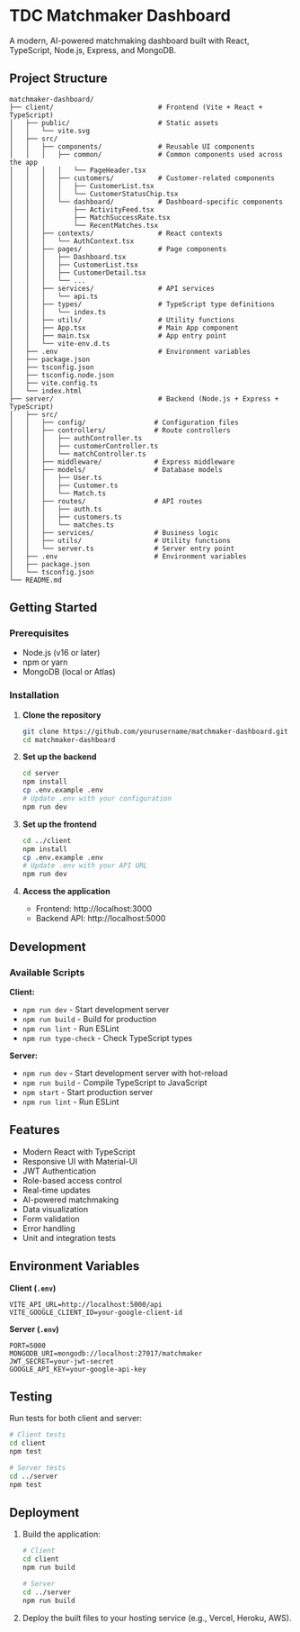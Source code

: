 # TDC Matchmaker Dashboard

A modern, AI-powered matchmaking dashboard built with React, TypeScript, Node.js, Express, and MongoDB.

## Project Structure

```
matchmaker-dashboard/
├── client/                          # Frontend (Vite + React + TypeScript)
│   ├── public/                      # Static assets
│   │   └── vite.svg
│   ├── src/
│   │   ├── components/              # Reusable UI components
│   │   │   ├── common/              # Common components used across the app
│   │   │   │   └── PageHeader.tsx
│   │   │   ├── customers/           # Customer-related components
│   │   │   │   ├── CustomerList.tsx
│   │   │   │   └── CustomerStatusChip.tsx
│   │   │   └── dashboard/           # Dashboard-specific components
│   │   │       ├── ActivityFeed.tsx
│   │   │       ├── MatchSuccessRate.tsx
│   │   │       └── RecentMatches.tsx
│   │   ├── contexts/                # React contexts
│   │   │   └── AuthContext.tsx
│   │   ├── pages/                   # Page components
│   │   │   ├── Dashboard.tsx
│   │   │   ├── CustomerList.tsx
│   │   │   ├── CustomerDetail.tsx
│   │   │   └── ...
│   │   ├── services/                # API services
│   │   │   └── api.ts
│   │   ├── types/                   # TypeScript type definitions
│   │   │   └── index.ts
│   │   ├── utils/                   # Utility functions
│   │   ├── App.tsx                  # Main App component
│   │   ├── main.tsx                 # App entry point
│   │   └── vite-env.d.ts
│   ├── .env                         # Environment variables
│   ├── package.json
│   ├── tsconfig.json
│   ├── tsconfig.node.json
│   ├── vite.config.ts
│   └── index.html
├── server/                          # Backend (Node.js + Express + TypeScript)
│   ├── src/
│   │   ├── config/                 # Configuration files
│   │   ├── controllers/            # Route controllers
│   │   │   ├── authController.ts
│   │   │   ├── customerController.ts
│   │   │   └── matchController.ts
│   │   ├── middleware/             # Express middleware
│   │   ├── models/                 # Database models
│   │   │   ├── User.ts
│   │   │   ├── Customer.ts
│   │   │   └── Match.ts
│   │   ├── routes/                 # API routes
│   │   │   ├── auth.ts
│   │   │   ├── customers.ts
│   │   │   └── matches.ts
│   │   ├── services/               # Business logic
│   │   ├── utils/                  # Utility functions
│   │   └── server.ts               # Server entry point
│   ├── .env                        # Environment variables
│   ├── package.json
│   └── tsconfig.json
└── README.md
```

## Getting Started

### Prerequisites

- Node.js (v16 or later)
- npm or yarn
- MongoDB (local or Atlas)

### Installation

1. **Clone the repository**
   ```bash
   git clone https://github.com/yourusername/matchmaker-dashboard.git
   cd matchmaker-dashboard
   ```

2. **Set up the backend**
   ```bash
   cd server
   npm install
   cp .env.example .env
   # Update .env with your configuration
   npm run dev
   ```

3. **Set up the frontend**
   ```bash
   cd ../client
   npm install
   cp .env.example .env
   # Update .env with your API URL
   npm run dev
   ```

4. **Access the application**
   - Frontend: http://localhost:3000
   - Backend API: http://localhost:5000

## Development

### Available Scripts

**Client:**
- `npm run dev` - Start development server
- `npm run build` - Build for production
- `npm run lint` - Run ESLint
- `npm run type-check` - Check TypeScript types

**Server:**
- `npm run dev` - Start development server with hot-reload
- `npm run build` - Compile TypeScript to JavaScript
- `npm start` - Start production server
- `npm run lint` - Run ESLint

## Features

- Modern React with TypeScript
- Responsive UI with Material-UI
- JWT Authentication
- Role-based access control
- Real-time updates
- AI-powered matchmaking
- Data visualization
- Form validation
- Error handling
- Unit and integration tests

## Environment Variables

**Client (`.env`)**
```env
VITE_API_URL=http://localhost:5000/api
VITE_GOOGLE_CLIENT_ID=your-google-client-id
```

**Server (`.env`)**
```env
PORT=5000
MONGODB_URI=mongodb://localhost:27017/matchmaker
JWT_SECRET=your-jwt-secret
GOOGLE_API_KEY=your-google-api-key
```

## Testing

Run tests for both client and server:

```bash
# Client tests
cd client
npm test

# Server tests
cd ../server
npm test
```

## Deployment

1. Build the application:
   ```bash
   # Client
   cd client
   npm run build

   # Server
   cd ../server
   npm run build
   ```

2. Deploy the built files to your hosting service (e.g., Vercel, Heroku, AWS).

